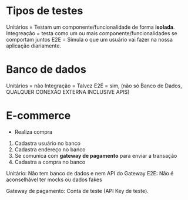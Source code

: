 # Tipos de testes
Unitários = Testam um componente/funcionalidade de forma **isolada**.
Integreação = testa como um ou mais componente/funcionalidades se comportam juntos
E2E = Simula o que um usuário vai fazer na nossa aplicação diariamente.

# Banco de dados
Unitários = não
Integração = Talvez
E2E = sim, (não só Banco de Dados, QUALQUER CONEXÃO EXTERNA INCLUSIVE APIS)

# E-commerce

- Realiza compra

1. Cadastra usuário no banco
2. Cadastra endereço no banco
3. Se comunica com **gateway de pagamento** para enviar a transação
4. Cadastra a compra no banco

Unitário: Não tem banco de dados e nem API do Gateway
E2E: Não é aconselhável ter mocks ou dados fakes

Gateway de pagamento: Conta de teste (API Key de teste).
